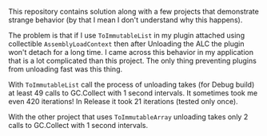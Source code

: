 This repository contains solution along with a few projects that demonstrate strange behavior (by that I mean I don't understand why this happens).

The problem is that if I use `ToImmutableList` in my plugin attached using collectible `AssemblyLoadContext` then after Unloading the ALC the plugin won't detach for a long time. I came across this behavior in my application that is a lot complicated than this project. The only thing preventing plugins from unloading fast was this thing.

With `ToImmutableList` call the process of unloading takes (for Debug build) at least 49 calls to GC.Collect with 1 second intervals. It sometimes took me even 420 iterations!
In Release it took 21 iterations (tested only once).

With the other project that uses `ToImmutableArray` unloading takes only 2 calls to GC.Collect with 1 second intervals.
